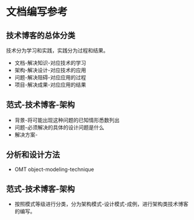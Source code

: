 # 文档编写参考

## 技术博客的总体分类

技术分为学习和实践，实践分为过程和结果。

- 文档-解决知识-对应技术的学习
- 架构-解决设计-对应技术的应用
- 问题-解决阻碍-对应应用的过程
- 项目-解决成果-对应应用的结果

## 范式-技术博客-架构

- 背景-将可能出现这种问题的已知情形悉数列出
- 问题-必须解决的具体的设计问题是什么
- 解决方案-

## 分析和设计方法

- OMT object-modeling-technique

## 范式-技术博客-架构

- 按照模式等级进行分类，分为架构模式-设计模式-成例，进行架构类技术博客的编写。